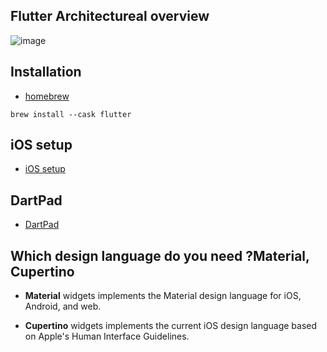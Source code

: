 ## Flutter Architectureal overview

![image](https://docs.flutter.dev/assets/images/docs/arch-overview/archdiagram.png)

## Installation

- [homebrew](https://formulae.brew.sh/cask/flutter)

```shell
brew install --cask flutter
```

## iOS setup

- [iOS setup](https://docs.flutter.dev/get-started/install/macos#ios-setup)

## DartPad

- [DartPad](dartpad.dev)

## Which design language do you need ?Material, Cupertino 

- **Material** widgets implements the Material design language for iOS, Android, and web.

- **Cupertino** widgets implements the current iOS design language based on Apple's Human Interface Guidelines.
